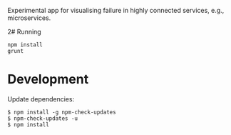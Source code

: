 Experimental app for visualising failure in highly connected services, e.g., microservices.

2# Running

```
npm install
grunt
```

# Development

Update dependencies:

```
$ npm install -g npm-check-updates
$ npm-check-updates -u
$ npm install 
```